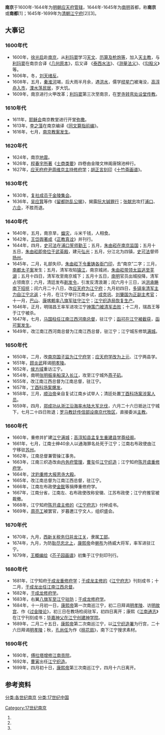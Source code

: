 **南京**于1600年-1644年为[明朝](../Page/明朝.md "wikilink")[应天府管辖](../Page/应天府_\(明朝\).md "wikilink")，1644年-1645年为[南明](../Page/南明.md "wikilink")首都，称**南京**或**南都**\[1\]；1645年-1699年为[清朝](../Page/清朝.md "wikilink")[江宁府](../Page/江宁府.md "wikilink")\[2\]\[3\]。

## 大事记

### 1600年代

  - 1600年，[徐光启](../Page/徐光启.md "wikilink")赴[南京](https://zh.wikipedia.org/wiki/南京 "wikilink")，从[利玛窦](../Page/利玛窦.md "wikilink")学习[天文](https://zh.wikipedia.org/wiki/天文 "wikilink")、[历算及](https://zh.wikipedia.org/wiki/历算 "wikilink")[枪炮等](https://zh.wikipedia.org/wiki/枪炮 "wikilink")，加入[天主教](../Page/天主教.md "wikilink")，与[利玛窦](../Page/利玛窦.md "wikilink")在南京合译《[几何原本](../Page/几何原本.md "wikilink")》，后又译 《[泰西水法](https://zh.wikipedia.org/wiki/泰西水法 "wikilink")》、《[测量法义](https://zh.wikipedia.org/wiki/测量法义 "wikilink")》、《[勾股义](https://zh.wikipedia.org/wiki/勾股义 "wikilink")》等。
  - 1606年，冬，[刘天绪反](https://zh.wikipedia.org/wiki/刘天绪 "wikilink")。
  - 1608年，五月，[秦淮河](../Page/秦淮河.md "wikilink")竭，后大雨半月余，遇[洪水](../Page/洪水.md "wikilink")，儒学[棂星门](../Page/棂星门.md "wikilink")被淹没，[高淳舟入市](https://zh.wikipedia.org/wiki/高淳县 "wikilink")，[溧水荡民居](../Page/溧水县.md "wikilink")，岁大饥。
  - 1609年，南京进行火甲改革；[利玛窦](../Page/利玛窦.md "wikilink")第三次至南京，在[罗寺转弯处设堂传教](https://zh.wikipedia.org/wiki/石鼓路天主教堂 "wikilink")。

### 1610年代

  - 1611年，[耶稣会](../Page/耶稣会.md "wikilink")南京教堂进行开堂[弥撒](../Page/弥撒.md "wikilink")。
  - 1613年，[李之藻](../Page/李之藻.md "wikilink")在南京编译《[同文算指前编](https://zh.wikipedia.org/wiki/同文算指前编 "wikilink")》。
  - 1616年，七月，[南京教案发生](https://zh.wikipedia.org/wiki/南京教案 "wikilink")。

### 1620年代

  - 1624年，南京[地震](../Page/地震.md "wikilink")。
  - 1626年，[程春宇所著](https://zh.wikipedia.org/wiki/程春宇 "wikilink")《[士商类要](https://zh.wikipedia.org/wiki/士商类要 "wikilink")》四卷由金陵文林阁唐锦池梓行。
  - 1627年，[应天府府尹](../Page/应天府_\(明朝\).md "wikilink")[周维京主持修府学](https://zh.wikipedia.org/wiki/周维京 "wikilink")；[胡正言刻印](https://zh.wikipedia.org/wiki/胡正言 "wikilink")《[十竹斋画谱](https://zh.wikipedia.org/wiki/十竹斋画谱 "wikilink")》。

### 1630年代

  - 1630年，[复社成员于金陵集会](https://zh.wikipedia.org/wiki/复社 "wikilink")。
  - 1636年，[吴应箕](../Page/吴应箕.md "wikilink")等作《[留都防乱公揭](https://zh.wikipedia.org/wiki/留都防乱公揭 "wikilink")》，揭露[阮大铖罪行](https://zh.wikipedia.org/wiki/阮大铖 "wikilink")；[张献忠](../Page/张献忠.md "wikilink")攻打[浦口](https://zh.wikipedia.org/wiki/浦口 "wikilink")、[六合](https://zh.wikipedia.org/wiki/六合 "wikilink")，不胜而退。

### 1640年代

  - 1640年，五月，南京旱，[蝗灾](https://zh.wikipedia.org/wiki/蝗灾 "wikilink")，斗米千钱，人相食。
  - 1642年，[王岱舆著成](https://zh.wikipedia.org/wiki/王岱舆 "wikilink")《[正教真诠](https://zh.wikipedia.org/wiki/正教真诠 "wikilink")》并刊行。
  - 1644年，四月，[史可法](../Page/史可法.md "wikilink")在[浦口誓师勤王](https://zh.wikipedia.org/wiki/浦口 "wikilink")；五月，[朱由崧在南京监国](https://zh.wikipedia.org/wiki/朱由崧 "wikilink")；五月十五日，[朱由崧即帝位于](https://zh.wikipedia.org/wiki/朱由崧 "wikilink")[武英殿](../Page/明故宫.md "wikilink")，建元[弘光](../Page/弘光.md "wikilink")；五月，分江北为四镇，[史可法](../Page/史可法.md "wikilink")督师[扬州](https://zh.wikipedia.org/wiki/扬州 "wikilink")。
  - 1645年，二月，礼部失印，[朱由崧下令重铸各衙门印](https://zh.wikipedia.org/wiki/朱由崧 "wikilink")，去“南京”二字；三月，[南都太子案](../Page/南都太子案.md "wikilink")发生；五月，清军攻陷[镇江](https://zh.wikipedia.org/wiki/镇江 "wikilink")，南京城闭，[朱由崧带领太监逃至](https://zh.wikipedia.org/wiki/朱由崧 "wikilink")[芜湖](https://zh.wikipedia.org/wiki/芜湖 "wikilink")；五月十四日，清军攻至南京城下；五月十五日，[南明](../Page/南明.md "wikilink")官员出城投降，清军占领南京；六月，清廷发布[剃发令](https://zh.wikipedia.org/wiki/剃发令 "wikilink")，引发反清浪潮；闰六月十三日，派[洪承畴南下招抚](https://zh.wikipedia.org/wiki/洪承畴 "wikilink")；闰六月二十八日，改[应天府为](../Page/应天府_\(明朝\).md "wikilink")[江宁府](../Page/江宁府.md "wikilink")；九月初四日，[多铎率清军主力自江宁北返](https://zh.wikipedia.org/wiki/多铎 "wikilink")；十月，在江宁举行江南乡试，[成克巩](https://zh.wikipedia.org/wiki/成克巩 "wikilink")、[刘肇国为正副主考官](https://zh.wikipedia.org/wiki/刘肇国 "wikilink")；十一月，[巴山](../Page/巴山_\(清朝\).md "wikilink")、[康喀赖率](https://zh.wikipedia.org/wiki/康喀赖 "wikilink")[八旗军驻守江宁](https://zh.wikipedia.org/wiki/八旗军 "wikilink")；[江宁织造局恢复生产](https://zh.wikipedia.org/wiki/江宁织造局 "wikilink")。
  - 1646年，正月，明瑞昌王率军进攻江宁[神策门被清军击败](https://zh.wikipedia.org/wiki/神策门 "wikilink")；十二月，瑞昌王等于江宁被杀。
  - 1647年，七月，[马国柱任江南江西河南总督](https://zh.wikipedia.org/wiki/马国柱 "wikilink")，驻江宁；[函可在江宁被截获](https://zh.wikipedia.org/wiki/函可 "wikilink")，[函可案发生](https://zh.wikipedia.org/wiki/函可案 "wikilink")。
  - 1649年，改江南江西河南总督为江南江西总督，驻江宁；江宁城东修筑[满城](https://zh.wikipedia.org/wiki/江宁满城 "wikilink")。

### 1650年代

  - 1650年，二月，改[南京国子监为](https://zh.wikipedia.org/wiki/南京国子监 "wikilink")[江宁府学](https://zh.wikipedia.org/wiki/江宁府学 "wikilink")；[应天府学改为上元](https://zh.wikipedia.org/wiki/应天府学 "wikilink")、江宁两县学。
  - 1651年，[顾炎武](../Page/顾炎武.md "wikilink")拜谒[明孝陵](../Page/明孝陵.md "wikilink")。
  - 1652年，[侯方域](../Page/侯方域.md "wikilink")重访江宁。
  - 1654年，南明[张明振率船深入](https://zh.wikipedia.org/wiki/张明振 "wikilink")[长江](../Page/长江.md "wikilink")，攻至江宁城外[燕子矶](../Page/燕子矶.md "wikilink")。
  - 1655年，改江南江西总督为江南总督，驻江宁。
  - 1657年，[丁酉科场案爆发](https://zh.wikipedia.org/wiki/丁酉科场案 "wikilink")。
  - 1658年，三月，[顺治帝](../Page/顺治帝.md "wikilink")亲自复试江南乡试举人；清廷处置[丁酉科场案涉案人员](https://zh.wikipedia.org/wiki/丁酉科场案 "wikilink")。
  - 1659年，四月，[郑成功从](https://zh.wikipedia.org/wiki/郑成功 "wikilink")[浙江沿海率水陆大军北伐](https://zh.wikipedia.org/wiki/浙江 "wikilink")，六月二十六日抵达江宁城下，七月二十四日败退；[罗马教廷](https://zh.wikipedia.org/wiki/罗马教廷 "wikilink")[传信部设](https://zh.wikipedia.org/wiki/传信部 "wikilink")[南京代牧区](https://zh.wikipedia.org/wiki/南京代牧区 "wikilink")，直接委派[主教](../Page/主教.md "wikilink")。

### 1660年代

  - 1660年，重修并扩建[江宁满城](https://zh.wikipedia.org/wiki/江宁满城 "wikilink")；[高淳知县](https://zh.wikipedia.org/wiki/高淳县 "wikilink")[孟复生重建县学](https://zh.wikipedia.org/wiki/孟复生 "wikilink")[尊经阁](https://zh.wikipedia.org/wiki/尊经阁 "wikilink")。
  - 1661年，七月，江南士绅40余人以通海罪名处死于江宁；江南右布政使由江宁移驻[苏州](https://zh.wikipedia.org/wiki/苏州 "wikilink")。
  - 1662年，江南总督兼管操江事务。
  - 1663年，江南三织造改由[内务府管理](https://zh.wikipedia.org/wiki/内务府 "wikilink")，[曹玺](../Page/曹玺.md "wikilink")任[江宁织造](https://zh.wikipedia.org/wiki/江宁织造 "wikilink")；江宁知府[陈开虞重修](https://zh.wikipedia.org/wiki/陈开虞 "wikilink")[府学](https://zh.wikipedia.org/wiki/江宁府学 "wikilink")。
  - 1664年，[沈豹重修](https://zh.wikipedia.org/wiki/沈豹 "wikilink")[大报恩寺大殿](https://zh.wikipedia.org/wiki/大报恩寺_\(南京\) "wikilink")。
  - 1665年，改江南总督为江南江西总督，驻江宁。
  - 1666年，江南左布政使[金鋐](../Page/金鋐.md "wikilink")等捐俸重修府学。
  - 1667年，江南分省，江南左、右布政使改称安徽、江苏布政使；江宁府推官被裁撤。
  - 1668年，江宁知府[陈开虞主修的](https://zh.wikipedia.org/wiki/陈开虞 "wikilink")《[江宁府志](https://zh.wikipedia.org/wiki/江宁府志 "wikilink")》付梓成书。
  - 1669年，[周亮工](../Page/周亮工.md "wikilink")被罢官，岁暮邀江宁文人，组织盛会。

### 1670年代

  - 1670年，九月，[西新关税务归并](https://zh.wikipedia.org/wiki/西新关 "wikilink")[龙江关](https://zh.wikipedia.org/wiki/龙江关 "wikilink")，隶属[工部](../Page/工部.md "wikilink")。
  - 1674年，九月，为防[耿尽忠北上](https://zh.wikipedia.org/wiki/耿尽忠 "wikilink")，[康熙帝](../Page/康熙帝.md "wikilink")命[喇布](../Page/喇布.md "wikilink")为扬威大将军，率军进驻江宁。
  - 1679年，[王概编绘](https://zh.wikipedia.org/wiki/王概 "wikilink")《[芥子园画谱](https://zh.wikipedia.org/wiki/芥子园画谱 "wikilink")》初集于江宁刻印刊行。

### 1680年代

  - 1681年，江宁知府[于成龙重修](https://zh.wikipedia.org/wiki/于成龙 "wikilink")[府学](https://zh.wikipedia.org/wiki/江宁府学 "wikilink")；[于成龙主修的](https://zh.wikipedia.org/wiki/于成龙 "wikilink")《[江宁府志](https://zh.wikipedia.org/wiki/江宁府志 "wikilink")》刊刻成书；十二月，[于成龙出任江南江西总督](https://zh.wikipedia.org/wiki/于成龙 "wikilink")。
  - 1682年，[于成龙修](https://zh.wikipedia.org/wiki/于成龙 "wikilink")[府学](https://zh.wikipedia.org/wiki/江宁府学 "wikilink")。
  - 1683年，右翼[八旗军至江宁驻防](https://zh.wikipedia.org/wiki/八旗军 "wikilink")；[于成龙修](https://zh.wikipedia.org/wiki/于成龙 "wikilink")[府学](https://zh.wikipedia.org/wiki/江宁府学 "wikilink")。
  - 1684年，十一月初一日，[康熙帝](../Page/康熙帝.md "wikilink")第一次南巡江宁，初二日拜谒[明孝陵](../Page/明孝陵.md "wikilink")、访[明故宫](../Page/明故宫.md "wikilink")、作《[过金陵论](https://zh.wikipedia.org/wiki/过金陵论 "wikilink")》，初三日在教场检阅驻军，初四日离开；康熙《[江南通志](https://zh.wikipedia.org/wiki/江南通志 "wikilink")》在江宁刊刻成书；[毕嘉神父在江宁创建神学院](https://zh.wikipedia.org/wiki/毕嘉神父 "wikilink")。
  - 1689年，二月二十五日，[康熙帝](../Page/康熙帝.md "wikilink")第二次南巡江宁，以[江宁织造署](../Page/江宁织造署.md "wikilink")为行宫，二十六日拜谒[明孝陵](../Page/明孝陵.md "wikilink")；秋，[孔尚任](../Page/孔尚任.md "wikilink")为作《[桃花扇](../Page/桃花扇.md "wikilink")》，南下江宁搜求素材。

### 1690年代

  - 1690年，[傅拉塔增修](https://zh.wikipedia.org/wiki/傅拉塔 "wikilink")[江南贡院](../Page/江南贡院.md "wikilink")。
  - 1692年，[曹寅](../Page/曹寅.md "wikilink")出任[江宁织造](https://zh.wikipedia.org/wiki/江宁织造 "wikilink")。
  - 1699年，四月初十日，[康熙帝](../Page/康熙帝.md "wikilink")第三次南巡江宁，四月十六日离开。

## 参考资料

[分类:各世纪南京](https://zh.wikipedia.org/wiki/分类:各世纪南京 "wikilink") [分类:17世纪中国](https://zh.wikipedia.org/wiki/分类:17世纪中国 "wikilink")

[Category:17世纪南京](https://zh.wikipedia.org/wiki/Category:17世纪南京 "wikilink")

1.
2.
3.